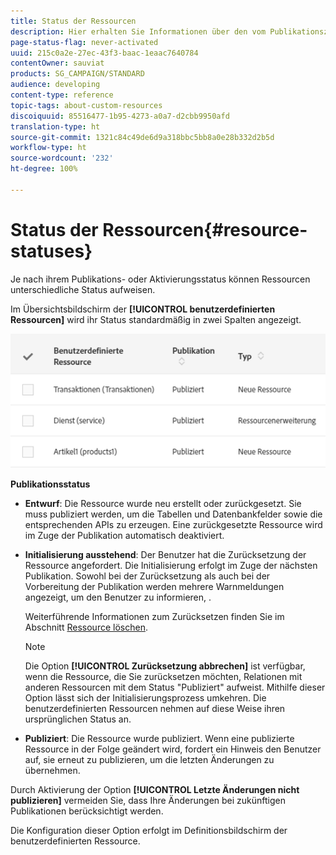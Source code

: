 ```yaml
---
title: Status der Ressourcen
description: Hier erhalten Sie Informationen über den vom Publikationszustand abhängigen Ressourcenstatus.
page-status-flag: never-activated
uuid: 215c0a2e-27ec-43f3-baac-1eaac7640784
contentOwner: sauviat
products: SG_CAMPAIGN/STANDARD
audience: developing
content-type: reference
topic-tags: about-custom-resources
discoiquuid: 85516477-1b95-4273-a0a7-d2cbb9950afd
translation-type: ht
source-git-commit: 1321c84c49de6d9a318bbc5bb8a0e28b332d2b5d
workflow-type: ht
source-wordcount: '232'
ht-degree: 100%

---
```



# Status der Ressourcen{#resource-statuses}

Je nach ihrem Publikations- oder Aktivierungsstatus können Ressourcen unterschiedliche Status aufweisen.

Im Übersichtsbildschirm der **[!UICONTROL benutzerdefinierten Ressourcen]** wird ihr Status standardmäßig in zwei Spalten angezeigt.

![](assets/schema_colonne_1.png)

**Publikationsstatus**

* **Entwurf**: Die Ressource wurde neu erstellt oder zurückgesetzt. Sie muss publiziert werden, um die Tabellen und Datenbankfelder sowie die entsprechenden APIs zu erzeugen. Eine zurückgesetzte Ressource wird im Zuge der Publikation automatisch deaktiviert.
* **Initialisierung ausstehend**: Der Benutzer hat die Zurücksetzung der Ressource angefordert. Die Initialisierung erfolgt im Zuge der nächsten Publikation. Sowohl bei der Zurücksetzung als auch bei der Vorbereitung der Publikation werden mehrere Warnmeldungen angezeigt, um den Benutzer zu informieren, .

   Weiterführende Informationen zum Zurücksetzen finden Sie im Abschnitt [Ressource löschen](../../developing/using/deleting-a-resource.md).

   >[!NOTE]
   >
   >Die Option **[!UICONTROL Zurücksetzung abbrechen]** ist verfügbar, wenn die Ressource, die Sie zurücksetzen möchten, Relationen mit anderen Ressourcen mit dem Status &quot;Publiziert&quot; aufweist. Mithilfe dieser Option lässt sich der Initialisierungsprozess umkehren. Die benutzerdefinierten Ressourcen nehmen auf diese Weise ihren ursprünglichen Status an.

* **Publiziert**: Die Ressource wurde publiziert. Wenn eine publizierte Ressource in der Folge geändert wird, fordert ein Hinweis den Benutzer auf, sie erneut zu publizieren, um die letzten Änderungen zu übernehmen.

Durch Aktivierung der Option **[!UICONTROL Letzte Änderungen nicht publizieren]** vermeiden Sie, dass Ihre Änderungen bei zukünftigen Publikationen berücksichtigt werden.

Die Konfiguration dieser Option erfolgt im Definitionsbildschirm der benutzerdefinierten Ressource.
